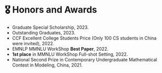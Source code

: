 <!--
 * @Author: Qiguang Chen
 * @LastEditors: Qiguang Chen
 * @Date: 2023-10-10 21:30:10
 * @LastEditTime: 2024-05-26 22:36:12
 * @Description: 
 * 
-->
<span class='anchor' id='honors-and-awards'></span>
# 🎖️ Honors and Awards
- Graduate Special Scholarship, 2023.
- Outstanding Graduates, 2023.
- CCF Excellent College Students Price (Only 100 CS students in China were invited), 2022.
- EMNLP MMNLU WorkShop **Best Paper**, 2022.
- **1st place** in MMNLU WorkShop Full-shot Setting, 2022.
- National Second Prize in Contemporary Undergraduate Mathematical Contest in Modeling, China, 2021.